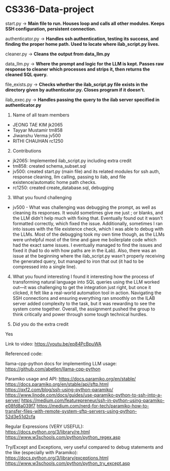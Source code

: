 # CS336-Data-project

start.py -> **Main file to run. Houses loop and calls all other modules. Keeps SSH configuration, persistent connection.**

authenticator.py -> **Handles ssh authentication, testing its success, and finding the proper home path. Used to locate where ilab_script.py lives.**

cleaner.py -> **Cleans the output from data_llm.py**

data_llm.py -> **Where the prompt and logic for the LLM is kept. Passes raw response to cleaner which processes and strips it, then returns the cleaned SQL query.**

file_exists.py -> **Checks whether the ilab_script.py file exists in the directory given by authenticator.py. Closes program if it doesn't.**

ilab_exec.py -> **Handles passing the query to the ilab server specified in authenticator.py**

1. Name of all team members
  * JEONG TAE KIM jk2065
  * Tayyar Mustamir tm858
  * Jiwanshu Verma jv500
  * RITHI CHAUHAN rc1250

2. Contributions
  * jk2065: Implemented ilab_script.py including extra credit
  * tm858: created schema_subset.sql
  * jv500: created start.py (main file) and its related modules for ssh auth, response cleaning, llm calling, passing to ilab, and file existence/automatic home path checks.
  * rc1250: created create_database.sql, debugging

3. What you found challenging
  * jv500 - What was challenging was debugging the prompt, as well as cleaning its responses. It would sometimes give me just ; or blanks, and the LLM didn't help much with fixing that. Eventually found out it wasn't formatted     correctly, which fixed the issue. Additionally, sometimes I ran into issues with the file existence check, which I was able to debug with the LLMs. Most of the debugging took my own time though, as the LLMs were unhelpful most of the time and gave me boilerplate code which had the exact same issues. I eventually managed to find the issues and fixed it (had to do with how paths are in the iLab). Also, there was an issue at the beginning where the ilab_script.py wasn't properly receiving the generated query, but managed to iron that out (it had to be compressed into a single line).

4. What you found interesting
I found it interesting how the process of transforming natural language into SQL queries using the LLM worked out—it was challenging to get the integration just right, but once it clicked, it felt like a real-world automation tool in action. Navigating the SSH connections and ensuring everything ran smoothly on the ILAB server added complexity to the task, but it was rewarding to see the system come together. Overall, the assignment pushed the group to think critically and power through some tough technical hurdles.

6. Did you do the extra credit

Yes


Link to video:
https://youtu.be/ep84PcBpuWA

Referenced code:

llama-cpp-python docs for implementing LLM usage: https://github.com/abetlen/llama-cpp-python

Paramiko usage and API:
https://docs.paramiko.org/en/stable/
https://docs.paramiko.org/en/stable/api/sftp.html
https://qxf2.com/blog/ssh-using-python-paramiko/
https://www.linode.com/docs/guides/use-paramiko-python-to-ssh-into-a-server/
https://medium.com/featurepreneur/ssh-in-python-using-paramiko-e08fd8a039f7
https://medium.com/nerd-for-tech/paramiko-how-to-transfer-files-with-remote-system-sftp-servers-using-python-52d3e51d2cfa

Regular Expressions (VERY USEFUL):
https://docs.python.org/3/library/re.html
https://www.w3schools.com/python/python_regex.asp

Try/Except and Exceptions, very useful compared to debug statements and the like (especially with Paramiko):
https://docs.python.org/3/library/exceptions.html
https://www.w3schools.com/python/python_try_except.asp
